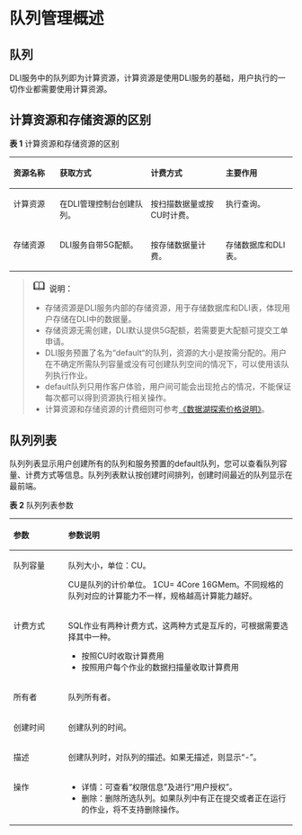 # 队列管理概述<a name="dli_01_0402"></a>

## 队列<a name="section16492487104553"></a>

DLI服务中的队列即为计算资源，计算资源是使用DLI服务的基础，用户执行的一切作业都需要使用计算资源。

## 计算资源和存储资源的区别<a name="section66774108144246"></a>

**表 1**  计算资源和存储资源的区别

<a name="table39473009144323"></a>
<table><thead align="left"><tr id="row26937981144323"><th class="cellrowborder" valign="top" width="16.351635163516352%" id="mcps1.2.5.1.1"><p id="p41999873144323"><a name="p41999873144323"></a><a name="p41999873144323"></a>资源名称</p>
</th>
<th class="cellrowborder" valign="top" width="32.14321432143215%" id="mcps1.2.5.1.2"><p id="p46546578144323"><a name="p46546578144323"></a><a name="p46546578144323"></a>获取方式</p>
</th>
<th class="cellrowborder" valign="top" width="26.502650265026507%" id="mcps1.2.5.1.3"><p id="p12176512144323"><a name="p12176512144323"></a><a name="p12176512144323"></a>计费方式</p>
</th>
<th class="cellrowborder" valign="top" width="25.002500250025%" id="mcps1.2.5.1.4"><p id="p46773426144323"><a name="p46773426144323"></a><a name="p46773426144323"></a>主要作用</p>
</th>
</tr>
</thead>
<tbody><tr id="row6525212144323"><td class="cellrowborder" valign="top" width="16.351635163516352%" headers="mcps1.2.5.1.1 "><p id="p58780201144323"><a name="p58780201144323"></a><a name="p58780201144323"></a>计算资源</p>
</td>
<td class="cellrowborder" valign="top" width="32.14321432143215%" headers="mcps1.2.5.1.2 "><p id="p63575830144323"><a name="p63575830144323"></a><a name="p63575830144323"></a>在DLI管理控制台创建队列。</p>
</td>
<td class="cellrowborder" valign="top" width="26.502650265026507%" headers="mcps1.2.5.1.3 "><p id="p49368587144323"><a name="p49368587144323"></a><a name="p49368587144323"></a>按扫描数据量或按CU时计费。</p>
</td>
<td class="cellrowborder" valign="top" width="25.002500250025%" headers="mcps1.2.5.1.4 "><p id="p39432625144323"><a name="p39432625144323"></a><a name="p39432625144323"></a>执行查询。</p>
</td>
</tr>
<tr id="row23790255144323"><td class="cellrowborder" valign="top" width="16.351635163516352%" headers="mcps1.2.5.1.1 "><p id="p47962534144323"><a name="p47962534144323"></a><a name="p47962534144323"></a>存储资源</p>
</td>
<td class="cellrowborder" valign="top" width="32.14321432143215%" headers="mcps1.2.5.1.2 "><p id="p59760008144323"><a name="p59760008144323"></a><a name="p59760008144323"></a>DLI服务自带5G配额。</p>
</td>
<td class="cellrowborder" valign="top" width="26.502650265026507%" headers="mcps1.2.5.1.3 "><p id="p8722495144323"><a name="p8722495144323"></a><a name="p8722495144323"></a>按存储数据量计费。</p>
</td>
<td class="cellrowborder" valign="top" width="25.002500250025%" headers="mcps1.2.5.1.4 "><p id="p35433523144323"><a name="p35433523144323"></a><a name="p35433523144323"></a>存储数据库和DLI表。</p>
</td>
</tr>
</tbody>
</table>

>![](public_sys-resources/icon-note.gif) **说明：**   
>-   存储资源是DLI服务内部的存储资源，用于存储数据库和DLI表，体现用户存储在DLI中的数据量。  
>-   存储资源无需创建，DLI默认提供5G配额，若需要更大配额可提交工单申请。  
>-   DLI服务预置了名为“default“的队列，资源的大小是按需分配的。用户在不确定所需队列容量或没有可创建队列空间的情况下，可以使用该队列执行作业。  
>-   default队列只用作客户体验，用户间可能会出现抢占的情况，不能保证每次都可以得到资源执行相关操作。  
>-   计算资源和存储资源的计费细则可参考[《数据湖探索价格说明》](https://support.huaweicloud.com/price-dli/dli_06_0001.html)。  

## 队列列表<a name="section1616314111518"></a>

队列列表显示用户创建所有的队列和服务预置的default队列，您可以查看队列容量、计费方式等信息。队列列表默认按创建时间排列，创建时间最近的队列显示在最前端。

**表 2**  队列列表参数

<a name="table3950169215120"></a>
<table><thead align="left"><tr id="row2555468715120"><th class="cellrowborder" valign="top" width="19.35%" id="mcps1.2.3.1.1"><p id="p4021197415120"><a name="p4021197415120"></a><a name="p4021197415120"></a>参数</p>
</th>
<th class="cellrowborder" valign="top" width="80.65%" id="mcps1.2.3.1.2"><p id="p3594448915120"><a name="p3594448915120"></a><a name="p3594448915120"></a>参数说明</p>
</th>
</tr>
</thead>
<tbody><tr id="row46758327132"><td class="cellrowborder" valign="top" width="19.35%" headers="mcps1.2.3.1.1 "><p id="p16413434141957"><a name="p16413434141957"></a><a name="p16413434141957"></a>队列容量</p>
</td>
<td class="cellrowborder" valign="top" width="80.65%" headers="mcps1.2.3.1.2 "><p id="p1066329135619"><a name="p1066329135619"></a><a name="p1066329135619"></a>队列大小，单位：CU。</p>
<p id="p54419740141957"><a name="p54419740141957"></a><a name="p54419740141957"></a>CU是队列的计价单位。 1CU= 4Core 16GMem。不同规格的队列对应的计算能力不一样，规格越高计算能力越好。</p>
</td>
</tr>
<tr id="row32873162171713"><td class="cellrowborder" valign="top" width="19.35%" headers="mcps1.2.3.1.1 "><p id="p45480448171713"><a name="p45480448171713"></a><a name="p45480448171713"></a>计费方式</p>
</td>
<td class="cellrowborder" valign="top" width="80.65%" headers="mcps1.2.3.1.2 "><p id="p1167797175712"><a name="p1167797175712"></a><a name="p1167797175712"></a>SQL作业有两种计费方式，这两种方式是互斥的，可根据需要选择其中一种。</p>
<a name="ul7886142111570"></a><a name="ul7886142111570"></a><ul id="ul7886142111570"><li>按照CU时收取计算费用</li><li>按照用户每个作业的数据扫描量收取计算费用</li></ul>
</td>
</tr>
<tr id="row31011923151038"><td class="cellrowborder" valign="top" width="19.35%" headers="mcps1.2.3.1.1 "><p id="p10671857151038"><a name="p10671857151038"></a><a name="p10671857151038"></a>所有者</p>
</td>
<td class="cellrowborder" valign="top" width="80.65%" headers="mcps1.2.3.1.2 "><p id="p89431923510"><a name="p89431923510"></a><a name="p89431923510"></a>队列所有者。</p>
</td>
</tr>
<tr id="row36301606171658"><td class="cellrowborder" valign="top" width="19.35%" headers="mcps1.2.3.1.1 "><p id="p14394959151048"><a name="p14394959151048"></a><a name="p14394959151048"></a>创建时间</p>
</td>
<td class="cellrowborder" valign="top" width="80.65%" headers="mcps1.2.3.1.2 "><p id="p51238775151048"><a name="p51238775151048"></a><a name="p51238775151048"></a>创建队列的时间。</p>
</td>
</tr>
<tr id="row6424839516213"><td class="cellrowborder" valign="top" width="19.35%" headers="mcps1.2.3.1.1 "><p id="p50569641162134"><a name="p50569641162134"></a><a name="p50569641162134"></a>描述</p>
</td>
<td class="cellrowborder" valign="top" width="80.65%" headers="mcps1.2.3.1.2 "><p id="p18910361162145"><a name="p18910361162145"></a><a name="p18910361162145"></a>创建队列时，对队列的描述。如果无描述，则显示“-”。</p>
</td>
</tr>
<tr id="row1662880815250"><td class="cellrowborder" valign="top" width="19.35%" headers="mcps1.2.3.1.1 "><p id="p475621615250"><a name="p475621615250"></a><a name="p475621615250"></a>操作</p>
</td>
<td class="cellrowborder" valign="top" width="80.65%" headers="mcps1.2.3.1.2 "><a name="ul15800707615"></a><a name="ul15800707615"></a><ul id="ul15800707615"><li>详情：可查看“权限信息”及进行“用户授权”。</li><li>删除：删除所选队列。如果队列中有正在提交或者正在运行的作业，将不支持删除操作。</li></ul>
</td>
</tr>
</tbody>
</table>

